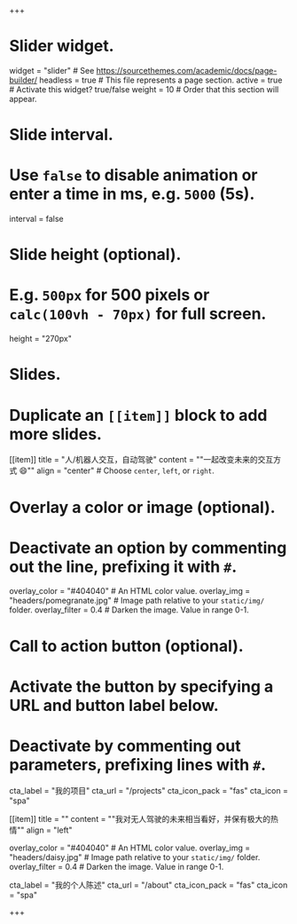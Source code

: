 +++
# Slider widget.
widget = "slider"  # See https://sourcethemes.com/academic/docs/page-builder/
headless = true  # This file represents a page section.
active = true  # Activate this widget? true/false
weight = 10  # Order that this section will appear.

# Slide interval.
# Use `false` to disable animation or enter a time in ms, e.g. `5000` (5s).
interval = false

# Slide height (optional).
# E.g. `500px` for 500 pixels or `calc(100vh - 70px)` for full screen.
height = "270px"

# Slides.
# Duplicate an `[[item]]` block to add more slides.
[[item]]
  title = "人/机器人交互，自动驾驶"
  content = "\"一起改变未来的交互方式 😄\""
  align = "center"  # Choose `center`, `left`, or `right`.

  # Overlay a color or image (optional).
  #   Deactivate an option by commenting out the line, prefixing it with `#`.
  overlay_color = "#404040"  # An HTML color value.
  overlay_img = "headers/pomegranate.jpg"  # Image path relative to your `static/img/` folder.
  overlay_filter = 0.4  # Darken the image. Value in range 0-1.

  # Call to action button (optional).
  #   Activate the button by specifying a URL and button label below.
  #   Deactivate by commenting out parameters, prefixing lines with `#`.
  cta_label = "我的项目"
  cta_url = "/projects"
  cta_icon_pack = "fas"
  cta_icon = "spa"

[[item]]
  title = ""
  content = "\"我对无人驾驶的未来相当看好，并保有极大的热情\""
  align = "left"

  overlay_color = "#404040"  # An HTML color value.
  overlay_img = "headers/daisy.jpg"  # Image path relative to your `static/img/` folder.
  overlay_filter = 0.4  # Darken the image. Value in range 0-1.

  cta_label = "我的个人陈述"
  cta_url = "/about"
  cta_icon_pack = "fas"
  cta_icon = "spa"



+++
